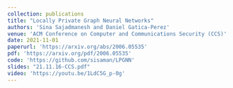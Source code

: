 ```yaml
---
collection: publications
title: "Locally Private Graph Neural Networks"
authors: 'Sina Sajadmanesh and Daniel Gatica-Perez'
venue: 'ACM Conference on Computer and Communications Security (CCS)'
date: 2021-11-01
paperurl: 'https://arxiv.org/abs/2006.05535'
pdf: 'https://arxiv.org/pdf/2006.05535'
code: 'https://github.com/sisaman/LPGNN'
slides: "21.11.16-CCS.pdf"
video: 'https://youtu.be/1LdC5G_p-0g'
---
```

